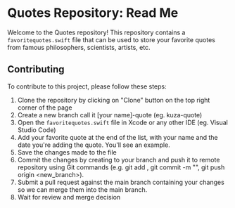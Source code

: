 Quotes Repository: Read Me
======================

Welcome to the Quotes repository! This repository contains a `favoritequotes.swift` file that can be used to store your favorite quotes from famous philosophers, scientists, artists, etc.

## Contributing

To contribute to this project, please follow these steps:

1. Clone the repository by clicking on "Clone" button on the top right corner of the page
2. Create a new branch call it [your name]-quote (eg. kuza-quote)
3. Open the `favoritequotes.swift` file in Xcode or any other IDE (eg. Visual Studio Code)
4. Add your favorite quote at the end of the list, with your name and the date you're adding the quote. You'll see an example.
5. Save the changes made to the file
6. Commit the changes by creating to your branch and push it to remote repository using Git commands (e.g. git add <file>, git commit -m "<commit message>", git push origin <new_branch>).
7. Submit a pull request against the main branch containing your changes so we can merge them into the main branch.
8. Wait for review and merge decision
